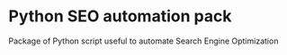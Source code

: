 # Python SEO automation pack
Package of Python script useful to automate Search Engine Optimization
